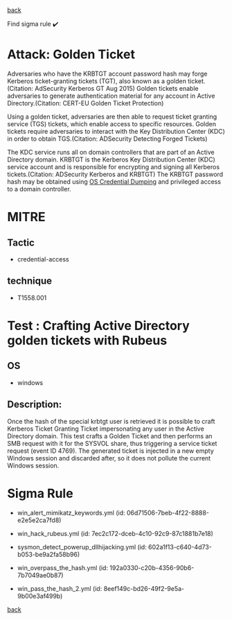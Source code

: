 
[back](../index.md)

Find sigma rule :heavy_check_mark: 

# Attack: Golden Ticket 

Adversaries who have the KRBTGT account password hash may forge Kerberos ticket-granting tickets (TGT), also known as a golden ticket.(Citation: AdSecurity Kerberos GT Aug 2015) Golden tickets enable adversaries to generate authentication material for any account in Active Directory.(Citation: CERT-EU Golden Ticket Protection) 

Using a golden ticket, adversaries are then able to request ticket granting service (TGS) tickets, which enable access to specific resources. Golden tickets require adversaries to interact with the Key Distribution Center (KDC) in order to obtain TGS.(Citation: ADSecurity Detecting Forged Tickets)

The KDC service runs all on domain controllers that are part of an Active Directory domain. KRBTGT is the Kerberos Key Distribution Center (KDC) service account and is responsible for encrypting and signing all Kerberos tickets.(Citation: ADSecurity Kerberos and KRBTGT) The KRBTGT password hash may be obtained using [OS Credential Dumping](https://attack.mitre.org/techniques/T1003) and privileged access to a domain controller.

# MITRE
## Tactic
  - credential-access


## technique
  - T1558.001


# Test : Crafting Active Directory golden tickets with Rubeus
## OS
  - windows


## Description:
Once the hash of the special krbtgt user is retrieved it is possible to craft Kerberos Ticket Granting Ticket impersonating any user in the Active Directory domain.
This test crafts a Golden Ticket and then performs an SMB request with it for the SYSVOL share, thus triggering a service ticket request (event ID 4769).
The generated ticket is injected in a new empty Windows session and discarded after, so it does not pollute the current Windows session.


# Sigma Rule
 - win_alert_mimikatz_keywords.yml (id: 06d71506-7beb-4f22-8888-e2e5e2ca7fd8)

 - win_hack_rubeus.yml (id: 7ec2c172-dceb-4c10-92c9-87c1881b7e18)

 - sysmon_detect_powerup_dllhijacking.yml (id: 602a1f13-c640-4d73-b053-be9a2fa58b96)

 - win_overpass_the_hash.yml (id: 192a0330-c20b-4356-90b6-7b7049ae0b87)

 - win_pass_the_hash_2.yml (id: 8eef149c-bd26-49f2-9e5a-9b00e3af499b)



[back](../index.md)
